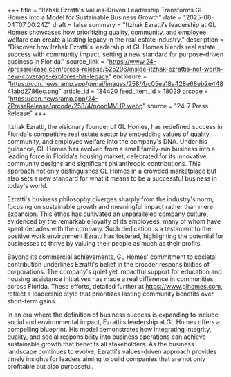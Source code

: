 +++
title = "Itzhak Ezratti's Values-Driven Leadership Transforms GL Homes into a Model for Sustainable Business Growth"
date = "2025-08-04T07:00:24Z"
draft = false
summary = "Itzhak Ezratti's leadership at GL Homes showcases how prioritizing quality, community, and employee welfare can create a lasting legacy in the real estate industry."
description = "Discover how Itzhak Ezratti's leadership at GL Homes blends real estate success with community impact, setting a new standard for purpose-driven business in Florida."
source_link = "https://www.24-7pressrelease.com/press-release/525296/inside-itzhak-ezrattis-net-worth-new-coverage-explores-his-legacy"
enclosure = "https://cdn.newsramp.app/genai/images/258/4/c05ea18a428e68eb2e44841abd2786ec.png"
article_id = 134420
feed_item_id = 18029
qrcode = "https://cdn.newsramp.app/24-7PressRelease/qrcode/258/4/noonMVHP.webp"
source = "24-7 Press Release"
+++

<p>Itzhak Ezratti, the visionary founder of GL Homes, has redefined success in Florida's competitive real estate sector by embedding values of quality, community, and employee welfare into the company's DNA. Under his guidance, GL Homes has evolved from a small family-run business into a leading force in Florida's housing market, celebrated for its innovative community designs and significant philanthropic contributions. This approach not only distinguishes GL Homes in a crowded marketplace but also sets a new standard for what it means to be a successful business in today's world.</p><p>Ezratti's business philosophy diverges sharply from the industry's norm, focusing on sustainable growth and meaningful impact rather than mere expansion. This ethos has cultivated an unparalleled company culture, evidenced by the remarkable loyalty of its employees, many of whom have spent decades with the company. Such dedication is a testament to the positive work environment Ezratti has fostered, highlighting the potential for businesses to thrive by valuing their people as much as their profits.</p><p>Beyond its commercial achievements, GL Homes' commitment to societal contribution underlines Ezratti's belief in the broader responsibilities of corporations. The company's quiet yet impactful support for education and housing assistance initiatives has made a real difference in communities across Florida. These efforts, detailed further at <a href='https://www.glhomes.com' rel='nofollow' target='_blank'>https://www.glhomes.com</a>, reflect a leadership style that prioritizes lasting community benefits over short-term gains.</p><p>In an era where the definition of business success is expanding to include social and environmental impact, Ezratti's leadership at GL Homes offers a compelling blueprint. His model demonstrates how integrating integrity, quality, and social responsibility into business operations can achieve sustainable growth that benefits all stakeholders. As the business landscape continues to evolve, Ezratti's values-driven approach provides timely insights for leaders aiming to build companies that are not only profitable but also purposeful.</p>